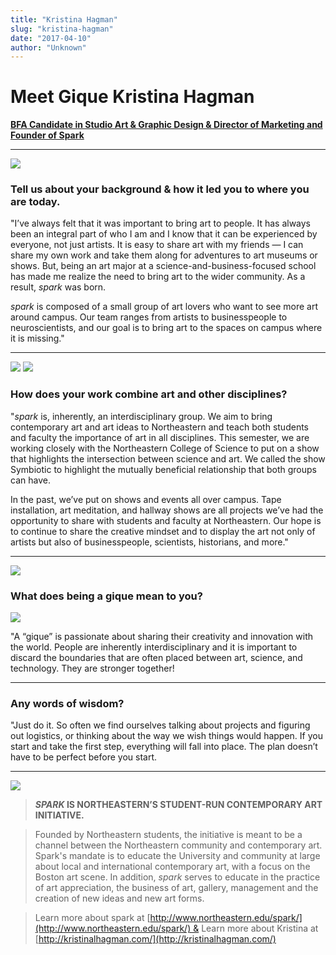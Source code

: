 ```yaml
---
title: "Kristina Hagman"
slug: "kristina-hagman"
date: "2017-04-10"
author: "Unknown"
---
```


# Meet Gique Kristina Hagman

[**BFA Candidate in Studio Art & Graphic Design & Director of Marketing and Founder of Spark**](http://www.northeastern.edu/spark/)

* * *

![](https://images.squarespace-cdn.com/content/v1/525f99bee4b09c141b6f8b0c/1491834218530-AR84BM2PPW9UYF479338/Kristina_Hagman.jpg?format=original)

### Tell us about your background & how it led you to where you are today.

"I’ve always felt that it was important to bring art to people. It has always been an integral part of who I am and I know that it can be experienced by everyone, not just artists. It is easy to share art with my friends — I can share my own work and take them along for adventures to art museums or shows. But, being an art major at a science-and-business-focused school has made me realize the need to bring art to the wider community. As a result, _spark_ was born.

_spark_ is composed of a small group of art lovers who want to see more art around campus. Our team ranges from artists to businesspeople to neuroscientists, and our goal is to bring art to the spaces on campus where it is missing."

* * *

![](https://images.squarespace-cdn.com/content/v1/525f99bee4b09c141b6f8b0c/1491834304662-25CD1O993ICWL49KRH36/image-asset.jpeg?format=original) ![](https://images.squarespace-cdn.com/content/v1/525f99bee4b09c141b6f8b0c/1491834287497-AOL9YNV9TG9Q9FZ146V1/Peek11.JPG?format=original)

### How does your work combine art and other disciplines?

"_spark_ is, inherently, an interdisciplinary group. We aim to bring contemporary art and art ideas to Northeastern and teach both students and faculty the importance of art in all disciplines. This semester, we are working closely with the Northeastern College of Science to put on a show that highlights the intersection between science and art. We called the show Symbiotic to highlight the mutually beneficial relationship that both groups can have.

In the past, we’ve put on shows and events all over campus. Tape installation, art meditation, and hallway shows are all projects we’ve had the opportunity to share with students and faculty at Northeastern. Our hope is to continue to share the creative mindset and to display the art not only of artists but also of businesspeople, scientists, historians, and more."

* * *

![](https://images.squarespace-cdn.com/content/v1/525f99bee4b09c141b6f8b0c/1491834412312-Y4U49D975QE2TW5477OF/image-asset.jpeg?format=original)

### What does being a gique mean to you?

![](https://images.squarespace-cdn.com/content/v1/525f99bee4b09c141b6f8b0c/1491834369630-JIA134Q2JGM2Z4LUP7XD/Tape+Art.jpeg?format=original)

"A “gique” is passionate about sharing their creativity and innovation with the world. People are inherently interdisciplinary and it is important to discard the boundaries that are often placed between art, science, and technology. They are stronger together!

* * *

### Any words of wisdom?

"Just do it. So often we find ourselves talking about projects and figuring out logistics, or thinking about the way we wish things would happen. If you start and take the first step, everything will fall into place. The plan doesn’t have to be perfect before you start.

* * *

[![](https://images.squarespace-cdn.com/content/v1/525f99bee4b09c141b6f8b0c/1491833868464-V8627K5K7KFDHVOEEBJ1/spark.jpg?format=original)](http://www.northeastern.edu/spark/)

> **_SPARK_ IS NORTHEASTERN’S STUDENT-RUN CONTEMPORARY ART INITIATIVE.**

> Founded by Northeastern students, the initiative is meant to be a channel between the Northeastern community and contemporary art. Spark's mandate is to educate the University and community at large about local and international contemporary art, with a focus on the Boston art scene. In addition, _spark_ serves to educate in the practice of art appreciation, the business of art, gallery, management and the creation of new ideas and new art forms.

> Learn more about spark at [http://www.northeastern.edu/spark/](http://www.northeastern.edu/spark/) & Learn more about Kristina at [http://kristinalhagman.com/](http://kristinalhagman.com/)